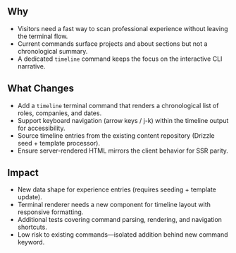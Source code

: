 ## Why

- Visitors need a fast way to scan professional experience without leaving the
  terminal flow.
- Current commands surface projects and about sections but not a chronological
  summary.
- A dedicated `timeline` command keeps the focus on the interactive CLI
  narrative.

## What Changes

- Add a `timeline` terminal command that renders a chronological list of roles,
  companies, and dates.
- Support keyboard navigation (arrow keys / j-k) within the timeline output for
  accessibility.
- Source timeline entries from the existing content repository (Drizzle seed +
  template processor).
- Ensure server-rendered HTML mirrors the client behavior for SSR parity.

## Impact

- New data shape for experience entries (requires seeding + template update).
- Terminal renderer needs a new component for timeline layout with responsive
  formatting.
- Additional tests covering command parsing, rendering, and navigation
  shortcuts.
- Low risk to existing commands—isolated addition behind new command keyword.
